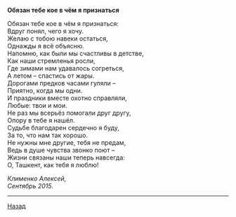 ﻿**Обязан тебе кое в чём я признаться**  

Обязан тебе кое в чём я признаться:  
Вдруг понял, чего я хочу.  
Желаю с тобою навеки остаться,  
Однажды я всё объясню.  
Напомню, как были мы счастливы в детстве,  
Как наши стремленья росли,  
Где зимами нам удавалось согреться,  
А летом – спастись от жары.  
Дорогами предков часами гуляли –  
Приятно, когда мы одни.  
И праздники вместе охотно справляли,  
Любые: твои и мои.  
Не раз мы всерьёз помогали друг другу,  
Опору в тебе я нашёл.  
Судьбе благодарен сердечно я буду,  
За то, что нам так хорошо.  
Не нужны мне другие, тебя не предам,  
Ведь в душе чувства звонко поют –  
Жизни связаны наши теперь навсегда:  
О, Ташкент, как тебя я люблю!  

_Клименко Алексей,_  
_Сентябрь 2015._  

---

[Назад](./)
